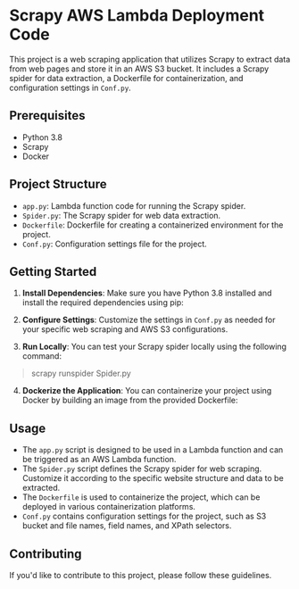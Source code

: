 # Scrapy AWS Lambda Deployment Code

This project is a web scraping application that utilizes Scrapy to extract data from web pages and store it in an AWS S3 bucket. It includes a Scrapy spider for data extraction, a Dockerfile for containerization, and configuration settings in `Conf.py`.

## Prerequisites

- Python 3.8
- Scrapy
- Docker

## Project Structure

- `app.py`: Lambda function code for running the Scrapy spider.
- `Spider.py`: The Scrapy spider for web data extraction.
- `Dockerfile`: Dockerfile for creating a containerized environment for the project.
- `Conf.py`: Configuration settings file for the project.

## Getting Started

1. **Install Dependencies**: Make sure you have Python 3.8 installed and install the required dependencies using pip:


2. **Configure Settings**: Customize the settings in `Conf.py` as needed for your specific web scraping and AWS S3 configurations.

3. **Run Locally**: You can test your Scrapy spider locally using the following command:

>scrapy runspider Spider.py

4. **Dockerize the Application**: You can containerize your project using Docker by building an image from the provided Dockerfile:

## Usage

- The `app.py` script is designed to be used in a Lambda function and can be triggered as an AWS Lambda function.
- The `Spider.py` script defines the Scrapy spider for web scraping. Customize it according to the specific website structure and data to be extracted.
- The `Dockerfile` is used to containerize the project, which can be deployed in various containerization platforms.
- `Conf.py` contains configuration settings for the project, such as S3 bucket and file names, field names, and XPath selectors.

## Contributing

If you'd like to contribute to this project, please follow these guidelines.